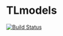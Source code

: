 # TLmodels

[![Build Status](https://github.com/gecolonr/TLmodels.jl/actions/workflows/CI.yml/badge.svg?branch=main)](https://github.com/gecolonr/TLmodels.jl/actions/workflows/CI.yml?query=branch%3Amain)
